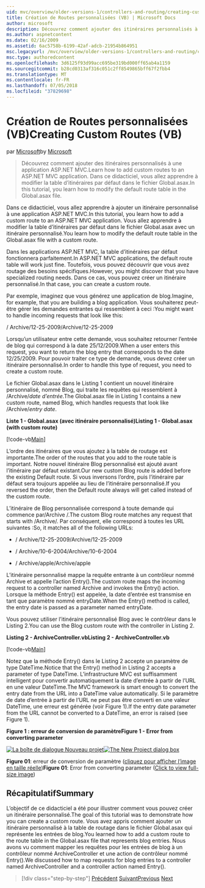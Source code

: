 ```yaml
---
uid: mvc/overview/older-versions-1/controllers-and-routing/creating-custom-routes-vb
title: Création de Routes personnalisées (VB) | Microsoft Docs
author: microsoft
description: Découvrez comment ajouter des itinéraires personnalisés à une application ASP.NET MVC. Dans ce didacticiel, vous allez apprendre à modifier la table d’itinéraires par défaut dans le fichier Global.asax.
ms.author: aspnetcontent
ms.date: 02/16/2009
ms.assetid: 6ac5758b-6199-42af-adcb-21954b864951
msc.legacyurl: /mvc/overview/older-versions-1/controllers-and-routing/creating-custom-routes-vb
msc.type: authoredcontent
ms.openlocfilehash: 3d6125f93d99acc695be319bd000ff65ab4a1159
ms.sourcegitcommit: b28cd0313af316c051c2ff8549865bff67f2fbb4
ms.translationtype: MT
ms.contentlocale: fr-FR
ms.lasthandoff: 07/05/2018
ms.locfileid: "37829698"
---
```

<a name="creating-custom-routes-vb"></a><span data-ttu-id="df092-104">Création de Routes personnalisées (VB)</span><span class="sxs-lookup"><span data-stu-id="df092-104">Creating Custom Routes (VB)</span></span>
====================
<span data-ttu-id="df092-105">par [Microsoft](https://github.com/microsoft)</span><span class="sxs-lookup"><span data-stu-id="df092-105">by [Microsoft](https://github.com/microsoft)</span></span>

> <span data-ttu-id="df092-106">Découvrez comment ajouter des itinéraires personnalisés à une application ASP.NET MVC.</span><span class="sxs-lookup"><span data-stu-id="df092-106">Learn how to add custom routes to an ASP.NET MVC application.</span></span> <span data-ttu-id="df092-107">Dans ce didacticiel, vous allez apprendre à modifier la table d’itinéraires par défaut dans le fichier Global.asax.</span><span class="sxs-lookup"><span data-stu-id="df092-107">In this tutorial, you learn how to modify the default route table in the Global.asax file.</span></span>


<span data-ttu-id="df092-108">Dans ce didacticiel, vous allez apprendre à ajouter un itinéraire personnalisé à une application ASP.NET MVC.</span><span class="sxs-lookup"><span data-stu-id="df092-108">In this tutorial, you learn how to add a custom route to an ASP.NET MVC application.</span></span> <span data-ttu-id="df092-109">Vous allez apprendre à modifier la table d’itinéraires par défaut dans le fichier Global.asax avec un itinéraire personnalisé.</span><span class="sxs-lookup"><span data-stu-id="df092-109">You learn how to modify the default route table in the Global.asax file with a custom route.</span></span>

<span data-ttu-id="df092-110">Dans les applications ASP.NET MVC, la table d’itinéraires par défaut fonctionnera parfaitement.</span><span class="sxs-lookup"><span data-stu-id="df092-110">In ASP.NET MVC applications, the default route table will work just fine.</span></span> <span data-ttu-id="df092-111">Toutefois, vous pouvez découvrir que vous avez routage des besoins spécifiques.</span><span class="sxs-lookup"><span data-stu-id="df092-111">However, you might discover that you have specialized routing needs.</span></span> <span data-ttu-id="df092-112">Dans ce cas, vous pouvez créer un itinéraire personnalisé.</span><span class="sxs-lookup"><span data-stu-id="df092-112">In that case, you can create a custom route.</span></span>

<span data-ttu-id="df092-113">Par exemple, imaginez que vous générez une application de blog.</span><span class="sxs-lookup"><span data-stu-id="df092-113">Imagine, for example, that you are building a blog application.</span></span> <span data-ttu-id="df092-114">Vous souhaiterez peut-être gérer les demandes entrantes qui ressemblent à ceci :</span><span class="sxs-lookup"><span data-stu-id="df092-114">You might want to handle incoming requests that look like this:</span></span>

<span data-ttu-id="df092-115">/ Archive/12-25-2009</span><span class="sxs-lookup"><span data-stu-id="df092-115">/Archive/12-25-2009</span></span>

<span data-ttu-id="df092-116">Lorsqu’un utilisateur entre cette demande, vous souhaitez retourner l’entrée de blog qui correspond à la date 25/12/2009.</span><span class="sxs-lookup"><span data-stu-id="df092-116">When a user enters this request, you want to return the blog entry that corresponds to the date 12/25/2009.</span></span> <span data-ttu-id="df092-117">Pour pouvoir traiter ce type de demande, vous devez créer un itinéraire personnalisé.</span><span class="sxs-lookup"><span data-stu-id="df092-117">In order to handle this type of request, you need to create a custom route.</span></span>

<span data-ttu-id="df092-118">Le fichier Global.asax dans le Listing 1 contient un nouvel itinéraire personnalisé, nommé Blog, qui traite les requêtes qui ressemblent à /Archive/*date d’entrée*.</span><span class="sxs-lookup"><span data-stu-id="df092-118">The Global.asax file in Listing 1 contains a new custom route, named Blog, which handles requests that look like /Archive/*entry date*.</span></span>

<span data-ttu-id="df092-119">**Liste 1 - Global.asax (avec itinéraire personnalisé)**</span><span class="sxs-lookup"><span data-stu-id="df092-119">**Listing 1 - Global.asax (with custom route)**</span></span>

[!code-vb[Main](creating-custom-routes-vb/samples/sample1.vb)]

<span data-ttu-id="df092-120">L’ordre des itinéraires que vous ajoutez à la table de routage est importante.</span><span class="sxs-lookup"><span data-stu-id="df092-120">The order of the routes that you add to the route table is important.</span></span> <span data-ttu-id="df092-121">Notre nouvel itinéraire Blog personnalisé est ajouté avant l’itinéraire par défaut existant.</span><span class="sxs-lookup"><span data-stu-id="df092-121">Our new custom Blog route is added before the existing Default route.</span></span> <span data-ttu-id="df092-122">Si vous inversons l’ordre, puis l’itinéraire par défaut sera toujours appelée au lieu de l’itinéraire personnalisé.</span><span class="sxs-lookup"><span data-stu-id="df092-122">If you reversed the order, then the Default route always will get called instead of the custom route.</span></span>

<span data-ttu-id="df092-123">L’itinéraire de Blog personnalisée correspond à toute demande qui commence par/Archive /.</span><span class="sxs-lookup"><span data-stu-id="df092-123">The custom Blog route matches any request that starts with /Archive/.</span></span> <span data-ttu-id="df092-124">Par conséquent, elle correspond à toutes les URL suivantes :</span><span class="sxs-lookup"><span data-stu-id="df092-124">So, it matches all of the following URLs:</span></span>

- <span data-ttu-id="df092-125">/ Archive/12-25-2009</span><span class="sxs-lookup"><span data-stu-id="df092-125">/Archive/12-25-2009</span></span>

- <span data-ttu-id="df092-126">/ Archive/10-6-2004</span><span class="sxs-lookup"><span data-stu-id="df092-126">/Archive/10-6-2004</span></span>

- <span data-ttu-id="df092-127">/ Archive/apple</span><span class="sxs-lookup"><span data-stu-id="df092-127">/Archive/apple</span></span>

<span data-ttu-id="df092-128">L’itinéraire personnalisé mappe la requête entrante à un contrôleur nommé Archive et appelle l’action Entry().</span><span class="sxs-lookup"><span data-stu-id="df092-128">The custom route maps the incoming request to a controller named Archive and invokes the Entry() action.</span></span> <span data-ttu-id="df092-129">Lorsque la méthode Entry() est appelée, la date d’entrée est transmise en tant que paramètre nommé entryDate.</span><span class="sxs-lookup"><span data-stu-id="df092-129">When the Entry() method is called, the entry date is passed as a parameter named entryDate.</span></span>

<span data-ttu-id="df092-130">Vous pouvez utiliser l’itinéraire personnalisé Blog avec le contrôleur dans le Listing 2.</span><span class="sxs-lookup"><span data-stu-id="df092-130">You can use the Blog custom route with the controller in Listing 2.</span></span>

<span data-ttu-id="df092-131">**Listing 2 - ArchiveController.vb**</span><span class="sxs-lookup"><span data-stu-id="df092-131">**Listing 2 - ArchiveController.vb**</span></span>

[!code-vb[Main](creating-custom-routes-vb/samples/sample2.vb)]

<span data-ttu-id="df092-132">Notez que la méthode Entry() dans le Listing 2 accepte un paramètre de type DateTime.</span><span class="sxs-lookup"><span data-stu-id="df092-132">Notice that the Entry() method in Listing 2 accepts a parameter of type DateTime.</span></span> <span data-ttu-id="df092-133">L’infrastructure MVC est suffisamment intelligent pour convertir automatiquement la date d’entrée à partir de l’URL en une valeur DateTime.</span><span class="sxs-lookup"><span data-stu-id="df092-133">The MVC framework is smart enough to convert the entry date from the URL into a DateTime value automatically.</span></span> <span data-ttu-id="df092-134">Si le paramètre de date d’entrée à partir de l’URL ne peut pas être converti en une valeur DateTime, une erreur est générée (voir Figure 1).</span><span class="sxs-lookup"><span data-stu-id="df092-134">If the entry date parameter from the URL cannot be converted to a DateTime, an error is raised (see Figure 1).</span></span>

<span data-ttu-id="df092-135">**Figure 1 : erreur de conversion de paramètre**</span><span class="sxs-lookup"><span data-stu-id="df092-135">**Figure 1 - Error from converting parameter**</span></span>


<span data-ttu-id="df092-136">[![La boîte de dialogue Nouveau projet](creating-custom-routes-vb/_static/image1.jpg)](creating-custom-routes-vb/_static/image1.png)</span><span class="sxs-lookup"><span data-stu-id="df092-136">[![The New Project dialog box](creating-custom-routes-vb/_static/image1.jpg)](creating-custom-routes-vb/_static/image1.png)</span></span>

<span data-ttu-id="df092-137">**Figure 01**: erreur de conversion de paramètre ([cliquez pour afficher l’image en taille réelle](creating-custom-routes-vb/_static/image2.png))</span><span class="sxs-lookup"><span data-stu-id="df092-137">**Figure 01**: Error from converting parameter ([Click to view full-size image](creating-custom-routes-vb/_static/image2.png))</span></span>


## <a name="summary"></a><span data-ttu-id="df092-138">Récapitulatif</span><span class="sxs-lookup"><span data-stu-id="df092-138">Summary</span></span>

<span data-ttu-id="df092-139">L’objectif de ce didacticiel a été pour illustrer comment vous pouvez créer un itinéraire personnalisé.</span><span class="sxs-lookup"><span data-stu-id="df092-139">The goal of this tutorial was to demonstrate how you can create a custom route.</span></span> <span data-ttu-id="df092-140">Vous avez appris comment ajouter un itinéraire personnalisé à la table de routage dans le fichier Global.asax qui représente les entrées de blog.</span><span class="sxs-lookup"><span data-stu-id="df092-140">You learned how to add a custom route to the route table in the Global.asax file that represents blog entries.</span></span> <span data-ttu-id="df092-141">Nous avons vu comment mapper les requêtes pour les entrées de blog à un contrôleur nommé ArchiveController et une action de contrôleur nommé Entry().</span><span class="sxs-lookup"><span data-stu-id="df092-141">We discussed how to map requests for blog entries to a controller named ArchiveController and a controller action named Entry().</span></span>

> [!div class="step-by-step"]
> <span data-ttu-id="df092-142">[Précédent](asp-net-mvc-controller-overview-vb.md)
> [Suivant](creating-a-route-constraint-vb.md)</span><span class="sxs-lookup"><span data-stu-id="df092-142">[Previous](asp-net-mvc-controller-overview-vb.md)
[Next](creating-a-route-constraint-vb.md)</span></span>
